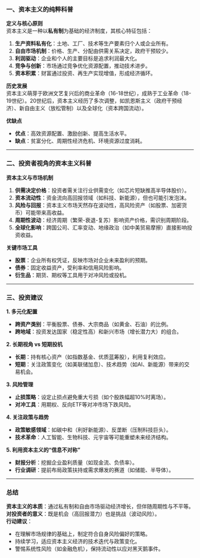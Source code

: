 ### 一、资本主义的纯粹科普  
**定义与核心原则**  
资本主义是一种以**私有制**为基础的经济制度，其核心特征包括：  
1. **生产资料私有化**：土地、工厂、技术等生产要素归个人或企业所有。  
2. **自由市场机制**：价格、生产、分配由供需关系决定，政府干预较少。  
3. **利润驱动**：企业和个人的主要目标是追求利润最大化。  
4. **竞争与创新**：市场通过竞争优化资源配置，推动技术进步。  
5. **资本积累**：财富通过投资、再生产实现增值，形成经济循环。  

**历史发展**  
资本主义萌芽于欧洲文艺复兴后的商业革命（16-18世纪），成熟于工业革命（18-19世纪）。20世纪后，资本主义经历了多次调整，如凯恩斯主义（政府干预经济）、新自由主义（放松管制）以及全球化（资本跨国流动）。  

**优缺点**  
- **优点**：高效资源配置、激励创新、提高生活水平。  
- **缺点**：贫富分化、周期性经济危机、环境资源过度消耗。  

---

### 二、投资者视角的资本主义科普  
**资本主义与市场机制**  
1. **供需决定价格**：投资者需关注行业供需变化（如芯片短缺推高半导体股价）。  
2. **资本流动性**：资金流向高回报领域（如科技、新能源），但也可能引发泡沫。  
3. **风险与回报**：资本主义市场天然存在波动性，高风险资产（如股票、加密货币）可能带来高收益。  
4. **周期性波动**：经济周期（繁荣-衰退-复苏）影响资产价格，需识别周期阶段。  
5. **全球化影响**：跨国公司、汇率变动、地缘政治（如中美贸易摩擦）直接影响投资收益。  

**关键市场工具**  
- **股票**：企业所有权凭证，反映市场对企业未来盈利的预期。  
- **债券**：固定收益资产，受利率和信用风险影响。  
- **衍生品**：期货、期权等工具用于对冲风险或投机。  

---

### 三、投资建议  
**1. 多元化配置**  
- **跨资产类别**：平衡股票、债券、大宗商品（如黄金、石油）的比例。  
- **跨地域**：投资发达国家（稳定性高）和新兴市场（增长潜力大）的组合。  

**2. 长期视角 vs 短期投机**  
- **长期**：持有核心资产（如指数基金、优质蓝筹股），利用复利效应。  
- **短期**：关注政策变化（如美联储加息）、技术趋势（如AI、新能源）带来的交易机会。  

**3. 风险管理**  
- **止损策略**：设定止损点避免重大亏损（如个股跌幅超10%时离场）。  
- **对冲工具**：用期权、反向ETF等对冲市场下跌风险。  

**4. 关注政策与趋势**  
- **政策敏感领域**：如碳中和（利好新能源）、反垄断（压制科技巨头）。  
- **技术革命**：人工智能、生物科技、元宇宙等可能重塑未来经济结构。  

**5. 利用资本主义的“信息不对称”**  
- **财报分析**：挖掘企业盈利质量（如现金流、负债率）。  
- **行业调研**：提前布局政策扶持或需求爆发的赛道（如储能、半导体）。  

---

### 总结  
**资本主义的本质**：通过私有制和自由市场驱动经济增长，但伴随周期性与不平等。  
**对投资者的意义**：既是机会（高回报潜力）也是挑战（波动风险）。  
**行动建议**：  
- 在理解市场规律的基础上，制定符合自身风险偏好的策略。  
- 持续学习，适应资本主义经济的技术迭代与政策变化。  
- 警惕系统性风险（如金融危机），保持流动性以应对黑天鹅事件。